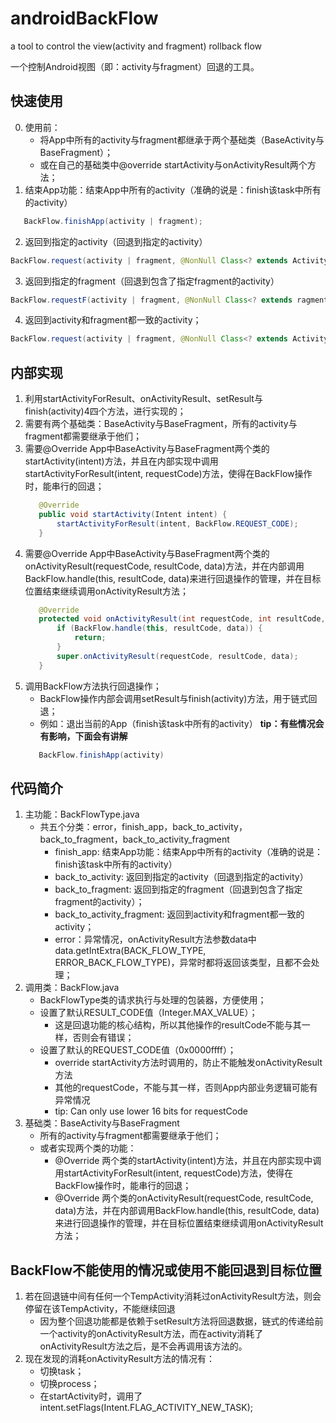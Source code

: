 # androidBackFlow
a tool to control the view(activity and fragment) rollback flow

一个控制Android视图（即：activity与fragment）回退的工具。


## 快速使用
0. 使用前：
    * 将App中所有的activity与fragment都继承于两个基础类（BaseActivity与BaseFragment）；
    * 或在自己的基础类中@override startActivity与onActivityResult两个方法；
1. 结束App功能：结束App中所有的activity（准确的说是：finish该task中所有的activity）
```java
   BackFlow.finishApp(activity | fragment);
```
2. 返回到指定的activity（回退到指定的activity）
```java
BackFlow.request(activity | fragment, @NonNull Class<? extends Activity> atyClass);
```
3. 返回到指定的fragment（回退到包含了指定fragment的activity）
```java
BackFlow.requestF(activity | fragment, @NonNull Class<? extends ragment> fragmentClass);
```
4. 返回到activity和fragment都一致的activity；
```java
BackFlow.request(activity | fragment, @NonNull Class<? extends Activity> atyClass, @NonNull Class<? extends ragment> fragmentClass);
```


## 内部实现
1. 利用startActivityForResult、onActivityResult、setResult与finish(activity)4四个方法，进行实现的；
2. 需要有两个基础类：BaseActivity与BaseFragment，所有的activity与fragment都需要继承于他们；
3. 需要@Override App中BaseActivity与BaseFragment两个类的startActivity(intent)方法，并且在内部实现中调用startActivityForResult(intent, requestCode)方法，使得在BackFlow操作时，能串行的回退；
    ```java
       @Override
       public void startActivity(Intent intent) {
           startActivityForResult(intent, BackFlow.REQUEST_CODE);
       }
    ```
4. 需要@Override App中BaseActivity与BaseFragment两个类的onActivityResult(requestCode, resultCode, data)方法，并在内部调用BackFlow.handle(this, resultCode, data)来进行回退操作的管理，并在目标位置结束继续调用onActivityResult方法；
    ```java
       @Override
       protected void onActivityResult(int requestCode, int resultCode, Intent data) {
           if (BackFlow.handle(this, resultCode, data)) {
               return;
           }
           super.onActivityResult(requestCode, resultCode, data);
       }
    ```
5. 调用BackFlow方法执行回退操作；
    * BackFlow操作内部会调用setResult与finish(activity)方法，用于链式回退；
    * 例如：退出当前的App（finish该task中所有的activity） **tip：有些情况会有影响，下面会有讲解**
    ```java
       BackFlow.finishApp(activity)
    ```


## 代码简介
1. 主功能：BackFlowType.java
    * 共五个分类：error，finish_app，back_to_activity，back_to_fragment，back_to_activity_fragment
       * finish_app: 结束App功能：结束App中所有的activity（准确的说是：finish该task中所有的activity）
       * back_to_activity: 返回到指定的activity（回退到指定的activity）
       * back_to_fragment: 返回到指定的fragment（回退到包含了指定fragment的activity）；
       * back_to_activity_fragment: 返回到activity和fragment都一致的activity；
       * error：异常情况，onActivityResult方法参数data中data.getIntExtra(BACK_FLOW_TYPE, ERROR_BACK_FLOW_TYPE)，异常时都将返回该类型，且都不会处理；
2. 调用类：BackFlow.java
    * BackFlowType类的请求执行与处理的包装器，方便使用；
    * 设置了默认RESULT_CODE值（Integer.MAX_VALUE）；
        * 这是回退功能的核心结构，所以其他操作的resultCode不能与其一样，否则会有错误；
    * 设置了默认的REQUEST_CODE值（0x0000ffff）；
        * override startActivity方法时调用的，防止不能触发onActivityResult方法
        * 其他的requestCode，不能与其一样，否则App内部业务逻辑可能有异常情况
        * tip: Can only use lower 16 bits for requestCode
3. 基础类：BaseActivity与BaseFragment
    * 所有的activity与fragment都需要继承于他们；
    * 或者实现两个类的功能：
        * @Override 两个类的startActivity(intent)方法，并且在内部实现中调用startActivityForResult(intent, requestCode)方法，使得在BackFlow操作时，能串行的回退；
        * @Override 两个类的onActivityResult(requestCode, resultCode, data)方法，并在内部调用BackFlow.handle(this, resultCode, data)来进行回退操作的管理，并在目标位置结束继续调用onActivityResult方法；


## BackFlow不能使用的情况或使用不能回退到目标位置
1. 若在回退链中间有任何一个TempActivity消耗过onActivityResult方法，则会停留在该TempActivity，不能继续回退
    * 因为整个回退功能都是依赖于setResult方法将回退数据，链式的传递给前一个activity的onActivityResult方法，而在activity消耗了onActivityResult方法之后，是不会再调用该方法的。
2. 现在发现的消耗onActivityResult方法的情况有：
    * 切换task；
    * 切换process；
    * 在startActivity时，调用了intent.setFlags(Intent.FLAG_ACTIVITY_NEW_TASK);





